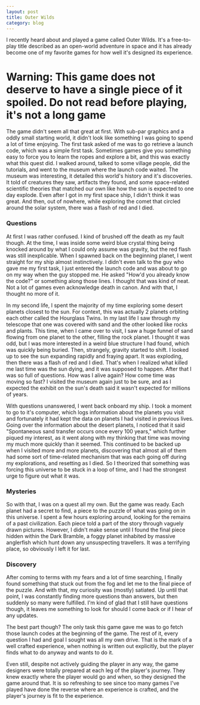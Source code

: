 ```yaml
---
layout: post
title: Outer Wilds
category: blog
---
```


I recently heard about and played a game called Outer Wilds. It's a free-to-play title described as an open-world adventure in space and it has already become one of my favorite games for how well it's designed its experience.

<!--READMORE-->

# Warning: This game does not deserve to have a single piece of it spoiled. Do not read before playing, it's not a long game

The game didn't seem all that great at first. With sub-par graphics and a oddly small starting world, it didn't look like something I was going to spend a lot of time enjoying. The first  task asked of me was to go retrieve a launch code, which was a simple first task. Sometimes games give you something easy to force you to learn the ropes and explore a bit, and this was exactly what this quest did. I walked around, talked to some village people, did the tutorials, and went to the museum where the launch code waited. The museum was interesting, it detailed this world's history and it's discoveries. It told of creatures they saw, artifacts they found, and some space-related scientific theories that matched our own like how the sun is expected to one day explode. Even after I got in my first space ship, I didn't think it was great. And then, out of nowhere, while exploring the comet that circled around the solar system, there was a flash of red and I died.

### Questions
At first I was rather confused. I kind of brushed off the death as my fault though. At the time, I was inside some weird blue crystal thing being knocked around by what I could only assume was gravity, but the red flash was still inexplicable. When I spawned back on the beginning planet, I went straight for my ship almost instinctively. I didn't even talk to the guy who gave me my first task, I just entered the launch code and was about to go on my way when the guy stopped me. He asked "How'd you already know the code?" or something along those lines. I thought that was kind of neat. Not a lot of games even acknowledge death in canon. And with that, I thought no more of it.

In my second life, I spent the majority of my time exploring some desert planets closest to the sun. For context, this was actually 2 planets orbiting each other called the Hourglass Twins. In my last life I saw through my telescope that one was covered with sand and the other looked like rocks and plants. This time, when I came over to visit, I saw a huge funnel of sand flowing from one planet to the other, filling the rock planet. I thought it was odd, but I was more interested in a weird blue structure I had found, which was quickly being buried. Then, strangely, gravity started to shift. I looked up to see the sun expanding rapidly and fraying apart. It was exploding, then there was a flash of red and I died. That's when I realized what killed me last time was the sun dying, and it was supposed to happen. After that I was so full of questions. How was I alive again? How come time was moving so fast? I visited the museum again just to be sure, and as I expected the exhibit on the sun's death said it wasn't expected for millions of years.

With questions unanswered, I went back onboard my ship. I took a moment to go to it's computer, which logs information about the planets you visit and fortunately it had kept the data on planets I had visited in previous lives. Going over the information about the desert planets, I noticed that it said "Spontaneous sand transfer occurs once every 100 years," which further piqued my interest, as it went along with my thinking that time was moving my much more quickly than it seemed. This continued to be backed up when I visited more and more planets, discovering that almost all of them had some sort of time-related mechanism that was each going off during my explorations, and resetting as I died. So I theorized that something was forcing this universe to be stuck in a loop of time, and I had the strongest urge to figure out what it was. 

### Mysteries

So with that, I was on a quest all my own. But the game was ready. Each planet had a secret to find, a piece to the puzzle of what was going on in this universe. I spent a few hours exploring around, looking for the remains of a past civilization. Each piece told a part of the story through vaguely drawn pictures. However, I didn't make sense until I found the final piece hidden within the Dark Bramble, a foggy planet inhabited by massive anglerfish which hunt down any unsuspecting travellers. It was a terrifying place, so obviously I left it for last.

### Discovery
After coming to terms with my fears and a lot of time searching, I finally found something that stuck out from the fog and let me to the final piece of the puzzle. And with that, my curiosity was (mostly) satiated. Up until that point, I was constantly finding more questions than answers, but then suddenly so many were fulfilled. I'm kind of glad that I still have questions though, it leaves me something to look for should I come back or if I hear of any updates.

The best part though? The only task this game gave me was to go fetch those launch codes at the beginning of the game. The rest of it, every question I had and goal I sought was all my own drive. That is the mark of a well crafted experience, when nothing is written out explicitly, but the player finds what to do anyway and wants to do it. 

Even still, despite not actively guiding the player in any way, the game designers were totally prepared at each leg of the player's journey. They knew exactly where the player would go and when, so they designed the game around that. It is so refreshing to see since too many games I've played have done the reverse where an experience is crafted, and the player's journey is fit to the experience. 
